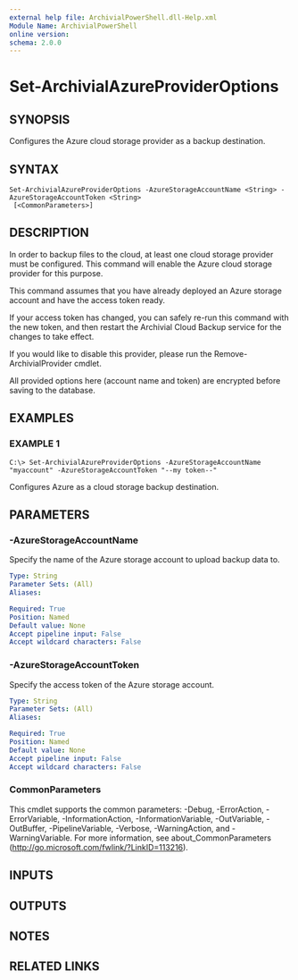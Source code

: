 ```yaml
---
external help file: ArchivialPowerShell.dll-Help.xml
Module Name: ArchivialPowerShell
online version:
schema: 2.0.0
---
```


# Set-ArchivialAzureProviderOptions

## SYNOPSIS
Configures the Azure cloud storage provider as a backup destination.

## SYNTAX

```
Set-ArchivialAzureProviderOptions -AzureStorageAccountName <String> -AzureStorageAccountToken <String>
 [<CommonParameters>]
```

## DESCRIPTION
In order to backup files to the cloud, at least one cloud storage provider must be configured.
This command will enable the Azure cloud storage provider for this purpose.

This command assumes that you have already deployed an Azure storage account and have the access token ready.

If your access token has changed, you can safely re-run this command with the new token, and then restart the Archivial Cloud Backup service for the changes to take effect.

If you would like to disable this provider, please run the Remove-ArchivialProvider cmdlet.

All provided options here (account name and token) are encrypted before saving to the database.

## EXAMPLES

### EXAMPLE 1
```
C:\> Set-ArchivialAzureProviderOptions -AzureStorageAccountName "myaccount" -AzureStorageAccountToken "--my token--"
```

Configures Azure as a cloud storage backup destination.

## PARAMETERS

### -AzureStorageAccountName
Specify the name of the Azure storage account to upload backup data to.

```yaml
Type: String
Parameter Sets: (All)
Aliases:

Required: True
Position: Named
Default value: None
Accept pipeline input: False
Accept wildcard characters: False
```

### -AzureStorageAccountToken
Specify the access token of the Azure storage account.

```yaml
Type: String
Parameter Sets: (All)
Aliases:

Required: True
Position: Named
Default value: None
Accept pipeline input: False
Accept wildcard characters: False
```

### CommonParameters
This cmdlet supports the common parameters: -Debug, -ErrorAction, -ErrorVariable, -InformationAction, -InformationVariable, -OutVariable, -OutBuffer, -PipelineVariable, -Verbose, -WarningAction, and -WarningVariable. For more information, see about_CommonParameters (http://go.microsoft.com/fwlink/?LinkID=113216).

## INPUTS

## OUTPUTS

## NOTES

## RELATED LINKS
